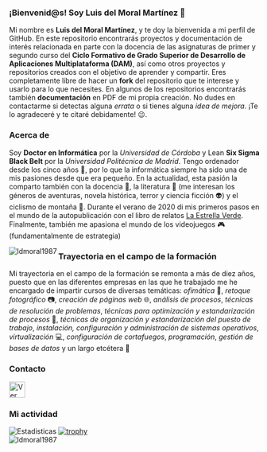 ### ¡Bienvenid@s! Soy Luis del Moral Martínez 👋
Mi nombre es **Luis del Moral Martínez**, y te doy la bienvenida a mi perfil de GitHub. En este repositorio encontrarás proyectos y documentación de interés relacionada en parte con la docencia de las asignaturas de primer y segundo curso del **Ciclo Formativo de Grado Superior de Desarrollo de Aplicaciones Multiplataforma (DAM)**, así como otros proyectos y repositorios creados con el objetivo de aprender y compartir. Eres completamente libre de hacer un **fork** del repositorio que te interese y usarlo para lo que necesites. En algunos de los repositorios encontrarás también **documentación** en PDF de mi propia creación. No dudes en contactarme si detectas alguna *errata* o si tienes alguna *idea de mejora*. ¡Te lo agradeceré y te citaré debidamente! :wink:.

### Acerca de
Soy **Doctor en Informática** por la *Universidad de Córdoba* y Lean **Six Sigma Black Belt** por la *Universidad Politécnica de Madrid*. Tengo ordenador desde los cinco años :floppy_disk:, por lo que la informática siempre ha sido una de mis pasiones desde que era pequeño. En la actualidad, esta pasión la comparto también con la docencia :triangular_ruler:, la literatura :blue_book: (me interesan los géneros de aventuras, novela histórica, terror y ciencia ficción :alien:) y el ciclismo de montaña :mountain_bicyclist:. Durante el verano de 2020 di mis primeros pasos en el mundo de la autopublicación con el libro de relatos <a href="https://www.amazon.es/estrella-verde-Relatos-ficci%C3%B3n/dp/B08C8RWBGS" target="_blank">La Estrella Verde</a>. Finalmente, también me apasiona el mundo de los videojuegos :video_game: (fundamentalmente de estrategia)

<img align="left" src="https://github-readme-stats.vercel.app/api/top-langs?username=ldmoral1987&show_icons=true&locale=en&layout=compact" alt="ldmoral1987"/>

### Trayectoria en el campo de la formación
Mi trayectoria en el campo de la formación se remonta a más de diez años, puesto que en las diferentes empresas en las que he trabajado me he encargado de impartir cursos de diversas temáticas: *ofimática* :pencil:, *retoque fotográfico* :camera:, *creación de páginas web* :globe_with_meridians:, *análisis de procesos*, *técnicas de resolución de problemas*, *técnicas para optimización y estandarización de procesos* :hammer:, *técnicas de organización y estandarización del puesto de trabajo*, *instalación, configuración y administración de sistemas operativos*, *virtualización* :computer:, *configuración de cortafuegos*, *programación*, *gestión de bases de datos* y un largo etcétera :space_invader:

### Contacto
<a href="https://www.linkedin.com/in/luisdelmoralmartinez/" target="_blank">
  <img src="https://image.flaticon.com/icons/png/512/174/174857.png" width="32" alt="Ver mi perfil en LinkedIn">
</a>

### Mi actividad
![Estadisticas](https://github-readme-stats.vercel.app/api?username=ldmoral1987&show_icons=true&theme=highcontrast)
[![trophy](https://github-profile-trophy.vercel.app/?username=ldmoral1987&theme=onedark&row=1&column=7)](https://github.com/ryo-ma/github-profile-trophy) 
<br>
<img src="https://komarev.com/ghpvc/?username=ldmoral1987&label=Profile%20views&color=0e75b6&style=flat" alt="ldmoral1987"/>
